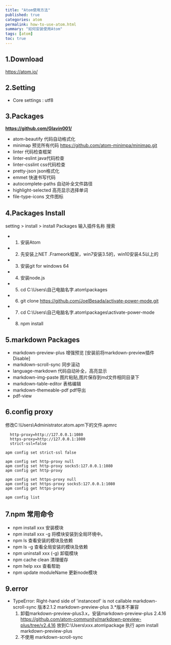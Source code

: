 ```yaml
---
title: "Atom使用方法"
published: true
categories: atom
permalink: how-to-use-atom.html
summary: "如何安装使用Atom"
tags: [atom]
toc: true
---
```


## 1.Download

https://atom.io/

## 2.Setting

- Core settings : utf8

## 3.Packages

**https://github.com/Glavin001/**

- atom-beautify 代码自动格式化
- minimap 预览所有代码 https://github.com/atom-minimpa/minimap.git
- linter 代码检查框架
- linter-eslint  java代码检查
- linter-csslint css代码检查
- pretty-json  json格式化
- emmet 快速书写代码
- autocomplete-paths 自动补全文件路径
- highlight-selected  高亮显示选择单词
- file-type-icons 文件图标

## 4.Packages Install

 setting > install > install Packages 输入插件名称 搜索

 -	1. 安装Atom
 -	2. 先安装上NET .Frameork框架，win7安装3.5的，win10安装4.5以上的
 -	3. 安装git for windows 64
 -	4. 安装node.js
 -	5. cd   C:\Users\自己电脑名字\.atom\packages
 -	6. git clone https://github.com/JoelBesada/activate-power-mode.git
 -	7. cd   C:\Users\自己电脑名字\.atom\packages\activate-power-mode
 -	8. npm install

## 5.markdown Packages

- markdown-preview-plus 增强预览 [安装前将markdown-preview插件Disable]
- markdown-scroll-sync  同步滚动
- language-markdown 代码自动补全，高亮显示
- markdown-img-paste 图片粘贴,图片保存到md文件相同目录下
- markdown-table-editor 表格编辑
- markdown-themeable-pdf pdf导出
- pdf-view

## 6.config proxy
  修改C:\Users\Administrator\.atom\.apm下的文件.apmrc
```
  http-proxy=http://127.0.0.1:1080
  https-proxy=http://127.0.0.1:1080
  strict-ssl=false
```

    apm config set strict-ssl false

    apm config set http-proxy null
    apm config set http-proxy socks5:127.0.0.1:1080
    apm config get http-proxy

    apm config set https-proxy null
    apm config set https-proxy socks5:127.0.0.1:1080
    apm config get https-proxy

    apm config list

## 7.npm 常用命令

- npm install xxx 安装模块
- npm install xxx -g 将模块安装到全局环境中。
- npm ls 查看安装的模块及依赖
- npm ls -g 查看全局安装的模块及依赖
- npm uninstall xxx  (-g) 卸载模块
- npm cache clean 清理缓存
- npm help xxx  查看帮助
- npm update moduleName   更新node模块

## 9.error

- TypeError: Right-hand side of 'instanceof' is not callable
  markdown-scroll-sync 版本2.1.2 markdown-preview-plus 3.*版本不兼容
  1. 卸载markdown-preview-plus3.x，安装markdown-preview-plus 2.4.16
     https://github.com/atom-community/markdown-preview-plus/tree/v2.4.16
     放到C:\Users\xxx\.atom\package
     执行 apm install markdown-preview-plus
  2. 不使用 markdown-scroll-sync

